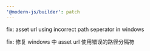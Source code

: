 ```yaml
---
'@modern-js/builder': patch
---
```


fix: asset url using incorrect path seperator in windows

fix: 修复 windows 中 asset url 使用错误的路径分隔符

